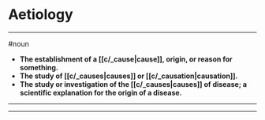 # Aetiology
---
#noun
- **The establishment of a [[c/_cause|cause]], origin, or reason for something.**
- **The study of [[c/_causes|causes]] or [[c/_causation|causation]].**
- **The study or investigation of the [[c/_causes|causes]] of disease; a scientific explanation for the origin of a disease.**
---
---
